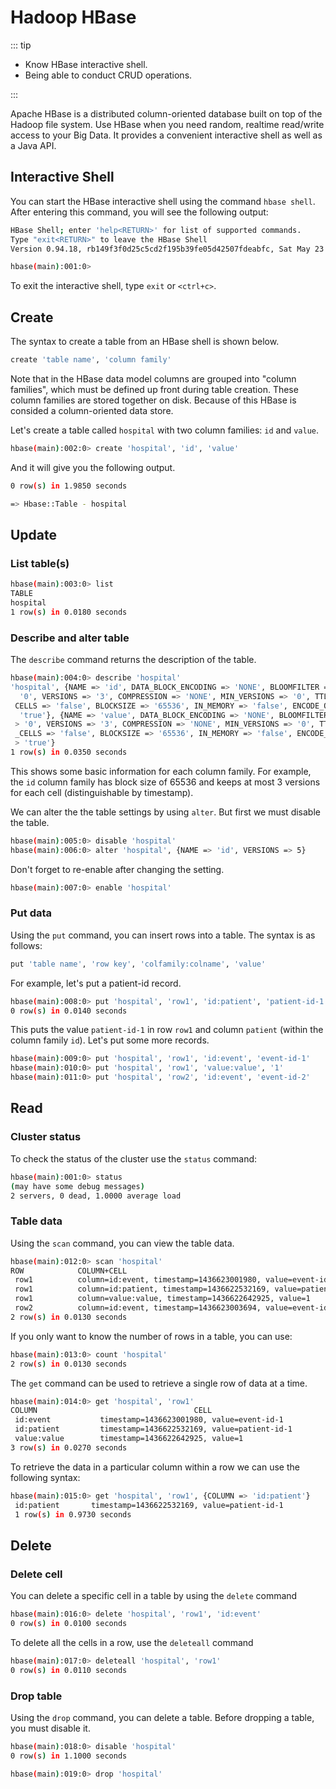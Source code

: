 ---
---
# Hadoop HBase

::: tip

- Know HBase interactive shell.
- Being able to conduct CRUD operations.

:::

Apache HBase is a distributed column-oriented database built on top of the Hadoop file system. Use HBase when you need random, realtime read/write access to your Big Data. It provides a convenient interactive shell as well as a Java API.

## Interactive Shell

You can start the HBase interactive shell using the command `hbase shell`. After entering this command, you will see the following output:

```bash
HBase Shell; enter 'help<RETURN>' for list of supported commands.
Type "exit<RETURN>" to leave the HBase Shell
Version 0.94.18, rb149f3f0d25c5cd2f195b39fe05d42507fdeabfc, Sat May 23 00:09:16 GMT 2015

hbase(main):001:0>
```

To exit the interactive shell, type `exit` or `<ctrl+c>`.

## Create

The syntax to create a table from an HBase shell is shown below.

```bash
create 'table name', 'column family'
```

Note that in the HBase data model columns are grouped into "column families", which must be defined up front during table creation. These column families are stored together on disk. Because of this HBase is consided a column-oriented data store.

Let's create a table called `hospital` with two column families: `id` and `value`.

```bash
hbase(main):002:0> create 'hospital', 'id', 'value'
```

And it will give you the following output.

```bash
0 row(s) in 1.9850 seconds

=> Hbase::Table - hospital
```

## Update

### List table(s)

```bash
hbase(main):003:0> list
TABLE
hospital
1 row(s) in 0.0180 seconds
```

### Describe and alter table

The `describe` command returns the description of the table. 

```bash
hbase(main):004:0> describe 'hospital'
'hospital', {NAME => 'id', DATA_BLOCK_ENCODING => 'NONE', BLOOMFILTER => 'NONE', REPLICATION_SCOPE => true
  '0', VERSIONS => '3', COMPRESSION => 'NONE', MIN_VERSIONS => '0', TTL => '2147483647', KEEP_DELETED_
 CELLS => 'false', BLOCKSIZE => '65536', IN_MEMORY => 'false', ENCODE_ON_DISK => 'true', BLOCKCACHE =>
  'true'}, {NAME => 'value', DATA_BLOCK_ENCODING => 'NONE', BLOOMFILTER => 'NONE', REPLICATION_SCOPE =
 > '0', VERSIONS => '3', COMPRESSION => 'NONE', MIN_VERSIONS => '0', TTL => '2147483647', KEEP_DELETED
 _CELLS => 'false', BLOCKSIZE => '65536', IN_MEMORY => 'false', ENCODE_ON_DISK => 'true', BLOCKCACHE =
 > 'true'}
1 row(s) in 0.0350 seconds
```

This shows some basic information for each column family. For example, the `id` column family has block size of 65536 and keeps at most 3 versions for each cell (distinguishable by timestamp).

We can alter the the table settings by using `alter`. But first we must disable the table.

```bash
hbase(main):005:0> disable 'hospital'
hbase(main):006:0> alter 'hospital', {NAME => 'id', VERSIONS => 5}
```

Don't forget to re-enable after changing the setting.

```bash
hbase(main):007:0> enable 'hospital'

```

### Put data

Using the `put` command, you can insert rows into a table. The syntax is as follows:

```bash
put 'table name', 'row key', 'colfamily:colname', 'value'
```

For example, let's put a patient-id record.

```bash
hbase(main):008:0> put 'hospital', 'row1', 'id:patient', 'patient-id-1'
0 row(s) in 0.0140 seconds
```

This puts the value `patient-id-1` in row `row1` and column `patient` (within the column family `id`).
Let's put some more records.

```bash
hbase(main):009:0> put 'hospital', 'row1', 'id:event', 'event-id-1'
hbase(main):010:0> put 'hospital', 'row1', 'value:value', '1'
hbase(main):011:0> put 'hospital', 'row2', 'id:event', 'event-id-2'
```

## Read

### Cluster status

To check the status of the cluster use the `status` command:

```bash
hbase(main):001:0> status
(may have some debug messages)
2 servers, 0 dead, 1.0000 average load
```

### Table data

Using the `scan` command, you can view the table data.

```bash
hbase(main):012:0> scan 'hospital'
ROW            COLUMN+CELL
 row1          column=id:event, timestamp=1436623001980, value=event-id-1
 row1          column=id:patient, timestamp=1436622532169, value=patient-id-1
 row1          column=value:value, timestamp=1436622642925, value=1
 row2          column=id:event, timestamp=1436623003694, value=event-id-2
2 row(s) in 0.0130 seconds
```

If you only want to know the number of rows in a table, you can use:

```bash
hbase(main):013:0> count 'hospital'
2 row(s) in 0.0130 seconds
```

The `get` command can be used to retrieve a single row of data at a time.

```bash
hbase(main):014:0> get 'hospital', 'row1' 
COLUMN                                   CELL
 id:event           timestamp=1436623001980, value=event-id-1
 id:patient         timestamp=1436622532169, value=patient-id-1
 value:value        timestamp=1436622642925, value=1
3 row(s) in 0.0270 seconds
```

To retrieve the data in a particular column within a row we can use the following syntax:

```bash
hbase(main):015:0> get 'hospital', 'row1', {COLUMN => 'id:patient'}
 id:patient       timestamp=1436622532169, value=patient-id-1
 1 row(s) in 0.9730 seconds
```

## Delete

### Delete cell

You can delete a specific cell in a table by using the `delete` command

```bash
hbase(main):016:0> delete 'hospital', 'row1', 'id:event'
0 row(s) in 0.0100 seconds
```

To delete all the cells in a row, use the `deleteall` command

```bash
hbase(main):017:0> deleteall 'hospital', 'row1'
0 row(s) in 0.0110 seconds
```

### Drop table

Using the `drop` command, you can delete a table. Before dropping a table, you must disable it.

```bash
hbase(main):018:0> disable 'hospital'
0 row(s) in 1.1000 seconds

hbase(main):019:0> drop 'hospital'
```
